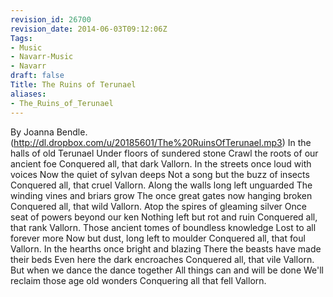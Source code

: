 ```yaml
---
revision_id: 26700
revision_date: 2014-06-03T09:12:06Z
Tags:
- Music
- Navarr-Music
- Navarr
draft: false
Title: The Ruins of Terunael
aliases:
- The_Ruins_of_Terunael
---
```

By Joanna Bendle. (http://dl.dropbox.com/u/20185601/The%20RuinsOfTerunael.mp3)
In the halls of old Terunael
Under floors of sundered stone
Crawl the roots of our ancient foe
Conquered all, that dark Vallorn.
In the streets once loud with voices
Now the quiet of sylvan deeps
Not a song but the buzz of insects
Conquered all, that cruel Vallorn.
Along the walls long left unguarded
The winding vines and briars grow
The once great gates now hanging broken
Conquered all, that wild Vallorn.
Atop the spires of gleaming silver
Once seat of powers beyond our ken
Nothing left but rot and ruin
Conquered all, that rank Vallorn.
Those ancient tomes of boundless knowledge
Lost to all forever more
Now but dust, long left to moulder
Conquered all, that foul Vallorn.
In the hearths once bright and blazing
There the beasts have made their beds
Even here the dark encroaches
Conquered all, that vile Vallorn.
But when we dance the dance together
All things can and will be done
We'll reclaim those age old wonders
Conquering all that fell Vallorn.